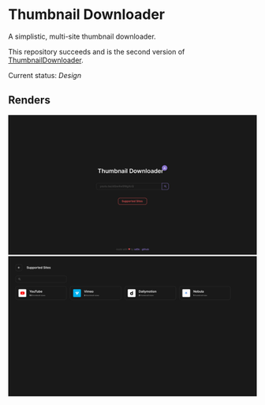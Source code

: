 # Thumbnail Downloader
A simplistic, multi-site thumbnail downloader.

This repository succeeds and is the second version of [ThumbnailDownloader](https://github.com/sd0e/ThumbnailDownloader).

Current status: *Design*

## Renders

![Home Page](./home.png)
![Supported Sites Page](./supportedsites.png)
